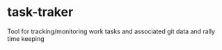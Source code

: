 task-traker
===========

Tool for tracking/monitoring work tasks and associated git data and rally time keeping
